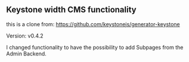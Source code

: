 ## Keystone width CMS functionality

this is a clone from:
https://github.com/keystonejs/generator-keystone

Version: v0.4.2

I changed functionality to have the possibility to add Subpages from the Admin Backend.
